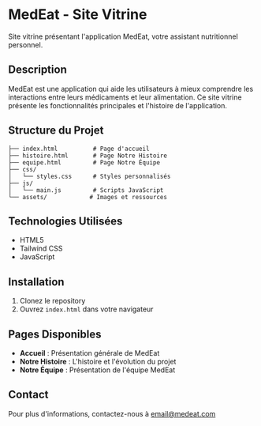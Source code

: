 # MedEat - Site Vitrine

Site vitrine présentant l'application MedEat, votre assistant nutritionnel personnel.

## Description

MedEat est une application qui aide les utilisateurs à mieux comprendre les interactions entre leurs médicaments et leur alimentation. Ce site vitrine présente les fonctionnalités principales et l'histoire de l'application.

## Structure du Projet

```
├── index.html          # Page d'accueil
├── histoire.html       # Page Notre Histoire
├── equipe.html         # Page Notre Équipe
├── css/
│   └── styles.css      # Styles personnalisés
├── js/
│   └── main.js         # Scripts JavaScript
└── assets/            # Images et ressources
```

## Technologies Utilisées

- HTML5
- Tailwind CSS
- JavaScript

## Installation

1. Clonez le repository
2. Ouvrez `index.html` dans votre navigateur

## Pages Disponibles

- **Accueil** : Présentation générale de MedEat
- **Notre Histoire** : L'histoire et l'évolution du projet
- **Notre Équipe** : Présentation de l'équipe MedEat

## Contact

Pour plus d'informations, contactez-nous à [email@medeat.com](mailto:email@medeat.com)
